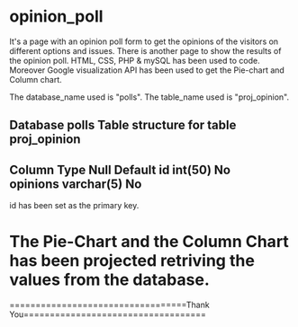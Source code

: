 # opinion_poll
It's a page with an opinion poll form to get the opinions of the visitors on different options and issues.
There is another page to show the results of the opinion poll. HTML, CSS, PHP &amp; mySQL has been used to code.
Moreover Google visualization API has been used to get the Pie-chart and Column chart.

The database_name used is "polls".
The table_name used is "proj_opinion".

Database polls
Table structure for table proj_opinion
--------------------------------------
Column	    Type	      Null	Default
id	        int(50)	    No	
opinions	  varchar(5)	No	
--------------------------------------

id has been set as the primary key.

The Pie-Chart and the Column Chart has been projected retriving the values from the database.
==============================================================================
==================================Thank You===================================
